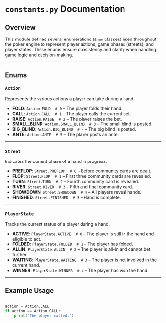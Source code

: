 # `constants.py` Documentation

## Overview

This module defines several enumerations (`Enum` classes) used throughout the poker engine to represent player actions, game phases (streets), and player states. These enums ensure consistency and clarity when handling game logic and decision-making.

---

## Enums

### `Action`

Represents the various actions a player can take during a hand.

- **FOLD**: `Action.FOLD  # 0` – The player folds their hand.
- **CALL**: `Action.CALL  # 1` – The player calls the current bet.
- **RAISE**: `Action.RAISE  # 2` – The player raises the bet.
- **SMALL_BLIND**: `Action.SMALL_BLIND  # 3` – The small blind is posted.
- **BIG_BLIND**: `Action.BIG_BLIND  # 4` – The big blind is posted.
- **ANTE**: `Action.ANTE  # 5` – The player posts an ante.

---

### `Street`

Indicates the current phase of a hand in progress.

- **PREFLOP**: `Street.PREFLOP  # 0` – Before community cards are dealt.
- **FLOP**: `Street.FLOP  # 1` – First three community cards are revealed.
- **TURN**: `Street.TURN  # 2` – Fourth community card is revealed.
- **RIVER**: `Street.RIVER  # 3` – Fifth and final community card.
- **SHOWDOWN**: `Street.SHOWDOWN  # 4` – All players reveal hands.
- **FINISHED**: `Street.FINISHED  # 5` – Hand is complete.

---

### `PlayerState`

Tracks the current status of a player during a hand.

- **ACTIVE**: `PlayerState.ACTIVE  # 0` – The player is still in the hand and eligible to act.
- **FOLDED**: `PlayerState.FOLDED  # 1` – The player has folded.
- **ALLIN**: `PlayerState.ALLIN  # 2` – The player is all-in and cannot bet further.
- **WAITING**: `PlayerState.WAITING  # 3` – The player is not involved in the current hand.
- **WINNER**: `PlayerState.WINNER  # 4` – The player has won the hand.

---

## Example Usage

```python

action = Action.CALL  
if action == Action.CALL:  
    print("The player called.")
```
